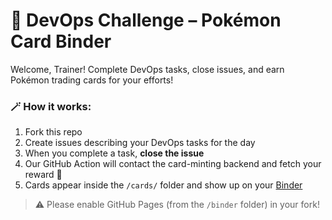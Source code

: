 # 🎴 DevOps Challenge – Pokémon Card Binder

Welcome, Trainer! Complete DevOps tasks, close issues, and earn Pokémon trading cards for your efforts!

### 🪄 How it works:
1. Fork this repo
2. Create issues describing your DevOps tasks for the day
3. When you complete a task, **close the issue**
4. Our GitHub Action will contact the card-minting backend and fetch your reward 🎁
5. Cards appear inside the `/cards/` folder and show up on your [Binder](https://YOUR-USERNAME.github.io/REPO-NAME/binder)

> ⚠️ Please enable GitHub Pages (from the `/binder` folder) in your fork!
